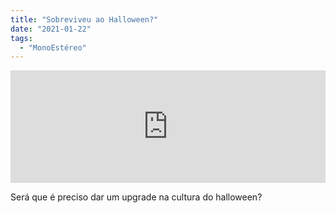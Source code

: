 ```yaml
---
title: "Sobreviveu ao Halloween?"
date: "2021-01-22"
tags: 
  - "MonoEstéreo"
---
```


<iframe src="https://anchor.fm/monoestereo/embed/episodes/Sobreviveu-ao-Halloween-elonk8" height="180px" width="100%" frameborder="0" scrolling="no" style="width:100%; height:180px;"></iframe>

Será que é preciso dar um upgrade na cultura do halloween?
